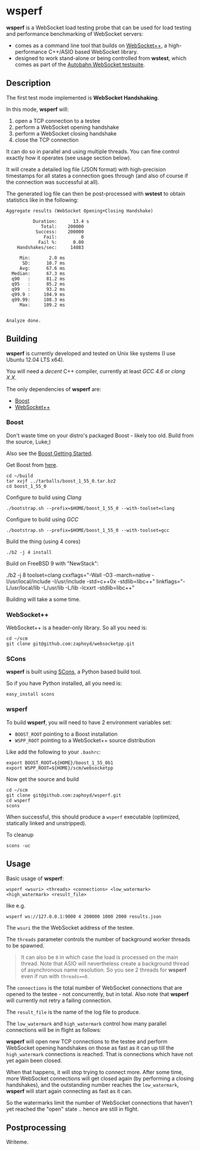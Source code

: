 # wsperf

**wsperf** is a WebSocket load testing probe that can be used for load testing and performance benchmarking of WebSocket servers:

 * comes as a command line tool that builds on [WebSocket++](http://www.zaphoyd.com/websocketpp), a high-performance C++/ASIO based WebSocket library.
 * designed to work stand-alone or being controlled from **wstest**, which comes as part of the [Autobahn WebSocket testsuite](http://autobahn.ws/testsuite/).

## Description

The first test mode implemented is **WebSocket Handshaking**.

In this mode, **wsperf** will:

  1. open a TCP connection to a testee
  2. perform a WebSocket opening handshake
  3. perform a WebSocket closing handshake
  4. close the TCP connection

It can do so in parallel and using multiple threads. You can fine control exactly how it operates (see usage section below).

It will create a detailed log file (JSON format) with high-precision timestamps for all states a connection goes through (and also of course if the connection was successful at all).

The generated log file can then be post-processed with **wstest** to obtain statistics like in the following:

	Aggregate results (WebSocket Opening+Closing Handshake)
	
	          Duration:      13.4 s
	             Total:    200000
	           Success:    200000
	              Fail:         0
	            Fail %:      0.00
	    Handshakes/sec:     14883
	
	     Min:       2.0 ms
	      SD:      10.7 ms
	     Avg:      67.6 ms
	  Median:      67.3 ms
	  q90   :      81.2 ms
	  q95   :      85.2 ms
	  q99   :      93.2 ms
	  q99.9 :     104.9 ms
	  q99.99:     108.3 ms
	     Max:     109.2 ms
	
	
	Analyze done.
 

 
## Building

**wsperf** is currently developed and tested on Unix like systems (I use Ubuntu 12.04 LTS x64).

You will need a *decent* C++ compiler, currently at least *GCC 4.6* or *clang X.X*.

The only dependencies of **wsperf** are:

  * [Boost](http://boost.org/)
  * [WebSocket++](https://github.com/zaphoyd/websocketpp)

### Boost

Don't waste time on your distro's packaged Boost - likely too old. Build from the source, Luke;)

Also see the [Boost Getting Started](http://www.boost.org/doc/libs/1_54_0/more/getting_started/unix-variants.html).

Get Boost from [here](http://sourceforge.net/projects/boost/files/boost/1.55.0/boost_1_55_0.tar.bz2/).

	cd ~/build
	tar xvjf ../tarballs/boost_1_55_0.tar.bz2
	cd boost_1_55_0

Configure to build using *Clang*

	./bootstrap.sh --prefix=$HOME/boost_1_55_0 --with-toolset=clang

Configure to build using *GCC*

	./bootstrap.sh --prefix=$HOME/boost_1_55_0 --with-toolset=gcc

Build the thing (using 4 cores)

	./b2 -j 4 install

Build on FreeBSD 9 with "NewStack":

   ./b2 -j 8 toolset=clang cxxflags="-Wall -O3 -march=native -I/usr/local/include -I/usr/include -std=c++0x -stdlib=libc++" linkflags="-L/usr/local/lib -L/usr/lib -L/lib -lcxxrt -stdlib=libc++"

Building will take a some time.


### WebSocket++

WebSocket++ is a header-only library. So all you need is:

	cd ~/scm
	git clone git@github.com:zaphoyd/websocketpp.git

### SCons

**wsperf** is built using [SCons](http://scons.org/), a Python based build tool.

So if you have Python installed, all you need is:

	easy_install scons

### wsperf

To build **wsperf**, you will need to have 2 environment variables set:

  * `BOOST_ROOT` pointing to a Boost installation
  * `WSPP_ROOT` pointing to a WebSocket++ source distribution

Like add the following to your `.bashrc`:

	export BOOST_ROOT=${HOME}/boost_1_55_0b1
	export WSPP_ROOT=${HOME}/scm/websocketpp

Now get the source and build

	cd ~/scm
	git clone git@github.com:zaphoyd/wsperf.git
	cd wsperf
	scons

When successful, this should produce a `wsperf` executable (optimized, statically linked and unstripped).

To cleanup

	scons -uc

## Usage

Basic usage of **wsperf**:

	wsperf <wsuri> <threads> <connections> <low_watermark> <high_watermark> <result_file>

like e.g.

	wsperf ws://127.0.0.1:9000 4 200000 1000 2000 results.json

The `wsuri` the the WebSocket address of the testee.

The `threads` parameter controls the number of background worker threads to be spawned.

> It can also be `0` in which case the load is processed on the main thread. Note that ASIO will nevertheless create a background thread of asynchronous name resolution. So you see 2 threads for **wsperf** even if run with `threads==0`.
> 

The `connections` is the total number of WebSocket connections that are opened to the testee - not concurrently, but in total. Also note that **wsperf** will currently not retry a failing connection.

The `result_file` is the name of the log file to produce.

The `low_watermark` and `high_watermark` control how many parallel connections will be in flight as follows:

**wsperf** will open new TCP connections to the testee and perform WebSocket opening handshakes on those as fast as it can up till the `high_watermark` connections is reached. That is connections which have not yet again been closed.

When that happens, it will stop trying to connect more. After some time, more WebSocket connections will get closed again (by performing a closing handshakes), and the outstanding number reaches the `low_watermark`, **wsperf** will start again connecting as fast as it can.

So the watermarks limit the number of WebSocket connections that haven't yet reached the "open" state .. hence are still in flight.

## Postprocessing

Writeme.
